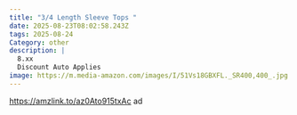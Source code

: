```yaml
---
title: "3/4 Length Sleeve Tops "
date: 2025-08-23T08:02:58.243Z
tags: 2025-08-24
Category: other
description: |
  8.xx
  Discount Auto Applies
image: https://m.media-amazon.com/images/I/51Vs18GBXFL._SR400,400_.jpg
---
```

https://amzlink.to/az0Ato915txAc   ad
